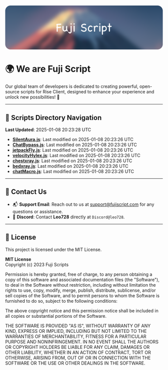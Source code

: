 ![Banner](.github/b.webp)

# 🌍 **We are Fuji Script**

Our global team of developers is dedicated to creating powerful, open-source scripts for Rise Client, designed to enhance your experience and unlock new possibilities! 🌟

---
<!-- SCRIPTS_NAVIGATION_START -->
## 📂 **Scripts Directory Navigation**

**Last Updated**: 2025-01-08 20:23:28 UTC

- **[SilentAura.js](scripts/SilentAura.js)**: Last modified on 2025-01-08 20:23:26 UTC
- **[ChatBypass.js](scripts/ChatBypass.js)**: Last modified on 2025-01-08 20:23:26 UTC
- **[jetpackFly.js](scripts/jetpackFly.js)**: Last modified on 2025-01-08 20:23:26 UTC
- **[velocityHylex.js](scripts/velocityHylex.js)**: Last modified on 2025-01-08 20:23:26 UTC
- **[chestxray.js](scripts/chestxray.js)**: Last modified on 2025-01-08 20:23:26 UTC
- **[bedxray.js](scripts/bedxray.js)**: Last modified on 2025-01-08 20:23:26 UTC
- **[chatMacro.js](scripts/chatMacro.js)**: Last modified on 2025-01-08 20:23:26 UTC

<!-- SCRIPTS_NAVIGATION_END -->

---

## 💬 **Contact Us**  
- 📬 **Support Email**: Reach out to us at [support@fujiscript.com](mailto:support@fujiscript.com) for any questions or assistance.  
- 💬 **Discord**: Contact **Leo728** directly at `Discord@leo728`.

---

## 📜 **License**

This project is licensed under the MIT License.  

**MIT License**  
Copyright (c) 2023 Fuji Scripts  

Permission is hereby granted, free of charge, to any person obtaining a copy of this software and associated documentation files (the "Software"), to deal in the Software without restriction, including without limitation the rights to use, copy, modify, merge, publish, distribute, sublicense, and/or sell copies of the Software, and to permit persons to whom the Software is furnished to do so, subject to the following conditions:  

The above copyright notice and this permission notice shall be included in all copies or substantial portions of the Software.  

THE SOFTWARE IS PROVIDED "AS IS", WITHOUT WARRANTY OF ANY KIND, EXPRESS OR IMPLIED, INCLUDING BUT NOT LIMITED TO THE WARRANTIES OF MERCHANTABILITY, FITNESS FOR A PARTICULAR PURPOSE AND NONINFRINGEMENT. IN NO EVENT SHALL THE AUTHORS OR COPYRIGHT HOLDERS BE LIABLE FOR ANY CLAIM, DAMAGES OR OTHER LIABILITY, WHETHER IN AN ACTION OF CONTRACT, TORT OR OTHERWISE, ARISING FROM, OUT OF OR IN CONNECTION WITH THE SOFTWARE OR THE USE OR OTHER DEALINGS IN THE SOFTWARE.  
